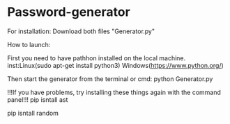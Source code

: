 # Password-generator

For installation: Download both files "Generator.py"

How to launch:

First you need to have pathhon installed on the local machine. inst:Linux(sudo apt-get install python3) Windows(https://www.python.org/)

Then start the generator from the terminal or cmd: python Generator.py

!!!If you have problems, try installing these things again with the command panel!!!
pip isntall ast

pip isntall random
